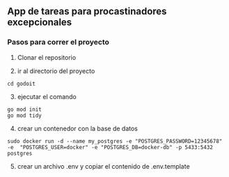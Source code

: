  ## App de tareas para procastinadores excepcionales

### Pasos para correr el proyecto

1. Clonar el repositorio

2. ir al directorio del proyecto
```
cd godoit

```

3. ejecutar el comando 

```
go mod init
go mod tidy

```
4. crear un contenedor con la base de datos


```
sudo docker run -d --name my_postgres -e "POSTGRES_PASSWORD=12345678" -e  "POSTGRES_USER=docker" -e "POSTGRES_DB=docker-db" -p 5433:5432 postgres

```

5. crear un archivo .env y copiar el contenido de .env.template
